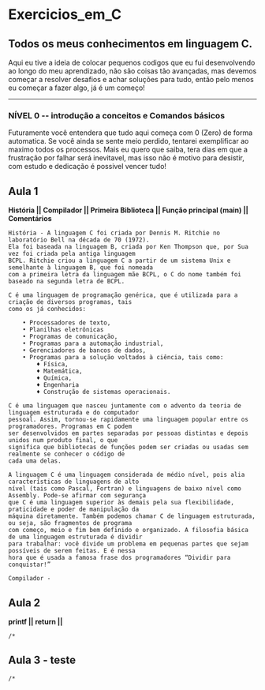 # Exercicios_em_C
 ## **Todos os meus conhecimentos em linguagem C.**
 
 Aqui eu tive a ideia de colocar pequenos codigos que eu fui desenvolvendo ao longo do meu aprendizado, não 
 são coisas tão avançadas, mas devemos começar a resolver desafios e achar soluções para tudo, 
 então pelo menos eu começar a fazer algo, já é um começo!  
 ________________________________________________________________________________________________________

### **NÍVEL 0 -- introdução a conceitos e Comandos básicos**

Futuramente você entendera que tudo aqui começa com 0 (Zero) de forma automatica. 
Se você ainda se sente meio perdido, tentarei exemplificar ao maximo todos os processos.
Mais eu quero que saiba, tera dias em que a frustração por falhar será inevitavel, 
mas isso não é motivo para desistir, com estudo e dedicação é possivel vencer tudo! 

**Aula 1** 
---
**História || Compilador || Primeira Biblioteca || Função principal (main) || Comentários** 

    História - A linguagem C foi criada por Dennis M. Ritchie no laboratório Bell na década de 70 (1972). 
    Ela foi baseada na linguagem B, criada por Ken Thompson que, por Sua vez foi criada pela antiga linguagem 
    BCPL. Ritchie criou a linguagem C a partir de um sistema Unix e semelhante à linguagem B, que foi nomeada 
    com a primeira letra da linguagem mãe BCPL, o C do nome também foi baseado na segunda letra de BCPL.

    C é uma linguagem de programação genérica, que é utilizada para a criação de diversos programas, tais 
    como os já conhecidos:

        • Processadores de texto, 
        • Planilhas eletrônicas 
        • Programas de comunicação, 
        • Programas para a automação industrial, 
        • Gerenciadores de bancos de dados, 
        • Programas para a solução voltados à ciência, tais como:
            ♦ Física, 
            ♦ Matemática, 
            ♦ Química, 
            ♦ Engenharia 
            ♦ Construção de sistemas operacionais.

    C é uma linguagem que nasceu juntamente com o advento da teoria de linguagem estruturada e do computador 
    pessoal. Assim, tornou-se rapidamente uma linguagem popular entre os programadores. Programas em C podem 
    ser desenvolvidos em partes separadas por pessoas distintas e depois unidos num produto final, o que 
    significa que bibliotecas de funções podem ser criadas ou usadas sem realmente se conhecer o código de 
    cada uma delas.

    A linguagem C é uma linguagem considerada de médio nível, pois alia características de linguagens de alto 
    nível (tais como Pascal, Fortran) e linguagens de baixo nível como Assembly. Pode-se afirmar com segurança 
    que C é uma linguagem superior às demais pela sua flexibilidade, praticidade e poder de manipulação da 
    máquina diretamente. Também podemos chamar C de linguagem estruturada, ou seja, são fragmentos de programa 
    com começo, meio e fim bem definido e organizado. A filosofia básica de uma linguagem estruturada é dividir 
    para trabalhar: você divide um problema em pequenas partes que sejam possíveis de serem feitas. E é nessa 
    hora que é usada a famosa frase dos programadores “Dividir para conquistar!”

    Compilador - 

**Aula 2** 
---
**printf || return ||** 

    /* 

**Aula 3 - teste** 
---
    /* 



